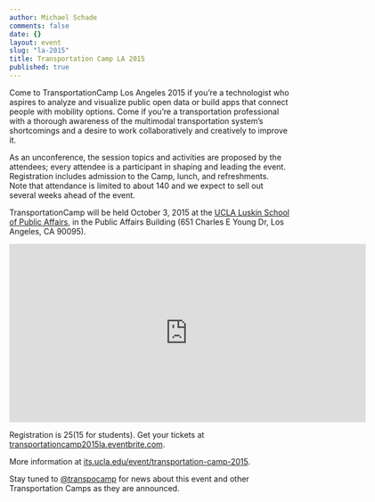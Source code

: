```yaml
---
author: Michael Schade
comments: false
date: {}
layout: event
slug: "la-2015"
title: Transportation Camp LA 2015 
published: true
--- 
```

Come to TransportationCamp Los Angeles 2015 if you’re a technologist who aspires to analyze and visualize public open data or 
build apps that connect people with mobility options. Come if you’re a transportation professional with a thorough awareness of the multimodal transportation system’s shortcomings 
and a desire to work collaboratively and creatively to improve it.

As an unconference, the session topics and activities are proposed by the attendees; 
every attendee is a participant in shaping and leading the event.  
Registration includes admission to the Camp, lunch, and refreshments.  
Note that attendance is limited to about 140 and we expect to sell out several weeks ahead of the event.

TransportationCamp will be held October 3, 2015 at the [UCLA Luskin School of Public Affairs](http://luskin.ucla.edu/), 
in the Public Affairs Building (651 Charles E Young Dr, Los Angeles, CA 90095).

<iframe src="https://www.google.com/maps/embed?pb=!1m18!1m12!1m3!1d3305.098256610941!2d-118.4440087!3d34.066995399999996!2m3!1f0!2f0!3f0!3m2!1i1024!2i768!4f13.1!3m3!1m2!1s0x80c2bc8667ea144f%3A0xd22db98557cd995c!2s651+Charles+E+Young+Dr+S%2C+Los+Angeles%2C+CA+90095!5e0!3m2!1sen!2sus!4v1436844837459" width="640" height="320" frameborder="0" style="border:0" allowfullscreen></iframe>

Registration is $25 ($15 for students). Get your tickets at [transportationcamp2015la.eventbrite.com](https://transportationcamp2015la.eventbrite.com/). 

More information at [its.ucla.edu/event/transportation-camp-2015](http://www.its.ucla.edu/event/transportation-camp-2015/).

Stay tuned to [@transpocamp](https://twitter.com/transpocamp) for news about this event and other Transportation Camps as they are announced.
 